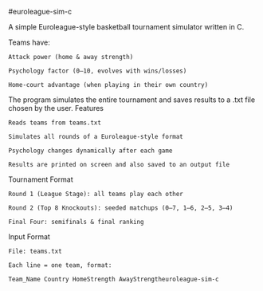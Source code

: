 #euroleague-sim-c

A simple Euroleague-style basketball tournament simulator written in C.

Teams have:

    Attack power (home & away strength)

    Psychology factor (0–10, evolves with wins/losses)

    Home-court advantage (when playing in their own country)

The program simulates the entire tournament and saves results to a .txt file chosen by the user.
Features

    Reads teams from teams.txt

    Simulates all rounds of a Euroleague-style format

    Psychology changes dynamically after each game

    Results are printed on screen and also saved to an output file

Tournament Format

    Round 1 (League Stage): all teams play each other

    Round 2 (Top 8 Knockouts): seeded matchups (0–7, 1–6, 2–5, 3–4)

    Final Four: semifinals & final ranking

Input Format

    File: teams.txt

    Each line = one team, format:

    Team_Name Country HomeStrength AwayStrengtheuroleague-sim-c
